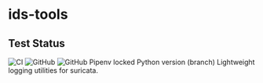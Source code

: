 # ids-tools

## Test Status
![CI](https://github.com/jzalger/ids-tools/workflows/CI/badge.svg?branch=dev)
![GitHub](https://img.shields.io/github/license/jzalger/ids-tools)
![GitHub Pipenv locked Python version (branch)](https://img.shields.io/github/pipenv/locked/python-version/jzalger/ids-tools/dev)
Lightweight logging utilities for suricata.

